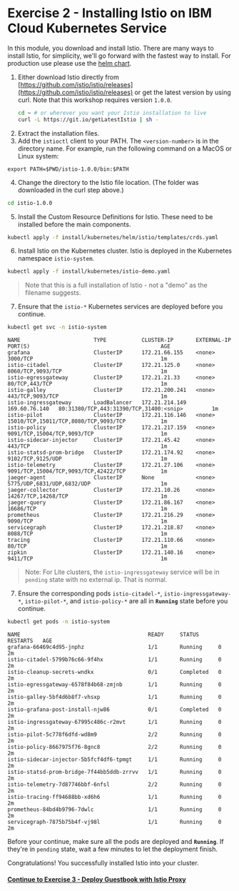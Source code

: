 # Exercise 2 - Installing Istio on IBM Cloud Kubernetes Service
In this module, you download and install Istio. There are many ways to install Istio, for simplicity, we'll go forward with the fastest way to install. For production use please use the [helm chart](https://istio.io/docs/setup/kubernetes/helm-install/).

1.  Either download Istio directly from [https://github.com/istio/istio/releases](https://github.com/istio/istio/releases) or get the latest version by using curl. Note that this workshop requires version `1.0.0`.
    ```bash
    cd ~ # or wherever you want your Istio installation to live
    curl -L https://git.io/getLatestIstio | sh -
    ```
2. Extract the installation files.
3. Add the `istioctl` client to your PATH. The `<version-number>` is in the directory name. For example, run the following command on a MacOS or Linux system:
```
export PATH=$PWD/istio-1.0.0/bin:$PATH
```
4. Change the directory to the Istio file location. (The folder was downloaded in the curl step above.)
```bash
cd istio-1.0.0
```
5. Install the Custom Resource Definitions for Istio. These need to be installed before the main components.
```bash
kubectl apply -f install/kubernetes/helm/istio/templates/crds.yaml
```
6. Install Istio on the Kubernetes cluster. Istio is deployed in the Kubernetes namespace `istio-system`.
```bash
kubectl apply -f install/kubernetes/istio-demo.yaml
```
> Note that this is a full installation of Istio - not a "demo" as the filename suggests.

7. Ensure that the `istio-*` Kubernetes services are deployed before you continue.
```bash
kubectl get svc -n istio-system
```
```
NAME                       TYPE           CLUSTER-IP       EXTERNAL-IP     PORT(S)                                         AGE
grafana                    ClusterIP      172.21.66.155    <none>          3000/TCP                                        1m
istio-citadel              ClusterIP      172.21.125.0     <none>          8060/TCP,9093/TCP                               1m
istio-egressgateway        ClusterIP      172.21.21.33     <none>          80/TCP,443/TCP                                  1m
istio-galley               ClusterIP      172.21.200.241   <none>          443/TCP,9093/TCP                                1m
istio-ingressgateway       LoadBalancer   172.21.214.149   169.60.76.140   80:31380/TCP,443:31390/TCP,31400:<snip>         1m
istio-pilot                ClusterIP      172.21.116.146   <none>          15010/TCP,15011/TCP,8080/TCP,9093/TCP           1m
istio-policy               ClusterIP      172.21.217.159   <none>          9091/TCP,15004/TCP,9093/TCP                     1m
istio-sidecar-injector     ClusterIP      172.21.45.42     <none>          443/TCP                                         1m
istio-statsd-prom-bridge   ClusterIP      172.21.174.92    <none>          9102/TCP,9125/UDP                               1m
istio-telemetry            ClusterIP      172.21.27.106    <none>          9091/TCP,15004/TCP,9093/TCP,42422/TCP           1m
jaeger-agent               ClusterIP      None             <none>          5775/UDP,6831/UDP,6832/UDP                      1m
jaeger-collector           ClusterIP      172.21.10.26     <none>          14267/TCP,14268/TCP                             1m
jaeger-query               ClusterIP      172.21.86.167    <none>          16686/TCP                                       1m
prometheus                 ClusterIP      172.21.216.29    <none>          9090/TCP                                        1m
servicegraph               ClusterIP      172.21.218.87    <none>          8088/TCP                                        1m
tracing                    ClusterIP      172.21.110.66    <none>          80/TCP                                          1m
zipkin                     ClusterIP      172.21.140.16    <none>          9411/TCP                                        1m

```
> Note: For Lite clusters, the `istio-ingressgateway` service will be in `pending` state with no external ip. That is normal.

7. Ensure the corresponding pods `istio-citadel-*`, `istio-ingressgateway-*`, `istio-pilot-*`, and `istio-policy-*` are all in **`Running`** state before you continue.
```bash
kubectl get pods -n istio-system
```
```
NAME                                        READY     STATUS      RESTARTS   AGE
grafana-66469c4d95-jnphz                    1/1       Running     0          2m
istio-citadel-5799b76c66-9f4hx              1/1       Running     0          2m
istio-cleanup-secrets-wndkx                 0/1       Completed   0          2m
istio-egressgateway-6578f84b68-zmjnb        1/1       Running     0          2m
istio-galley-5bf4d6b8f7-vhsxp               1/1       Running     0          2m
istio-grafana-post-install-njw86            0/1       Completed   0          2m
istio-ingressgateway-67995c486c-r2mvt       1/1       Running     0          2m
istio-pilot-5c778f6dfd-wd8m9                2/2       Running     0          2m
istio-policy-8667975f76-8gnc8               2/2       Running     0          2m
istio-sidecar-injector-5b5fcf4df6-tpmgt     1/1       Running     0          2m
istio-statsd-prom-bridge-7f44bb5ddb-zrrvv   1/1       Running     0          2m
istio-telemetry-7d87746bbf-6nfsl            2/2       Running     0          2m
istio-tracing-ff94688bb-xd6h6               1/1       Running     0          2m
prometheus-84bd4b9796-7dwlc                 1/1       Running     0          2m
servicegraph-7875b75b4f-vj98l               1/1       Running     0          2m
```

Before your continue, make sure all the pods are deployed and **`Running`**. If they're in `pending` state, wait a few minutes to let the deployment finish.

Congratulations! You successfully installed Istio into your cluster.

#### [Continue to Exercise 3 - Deploy Guestbook with Istio Proxy](../exercise-3/README.md)
